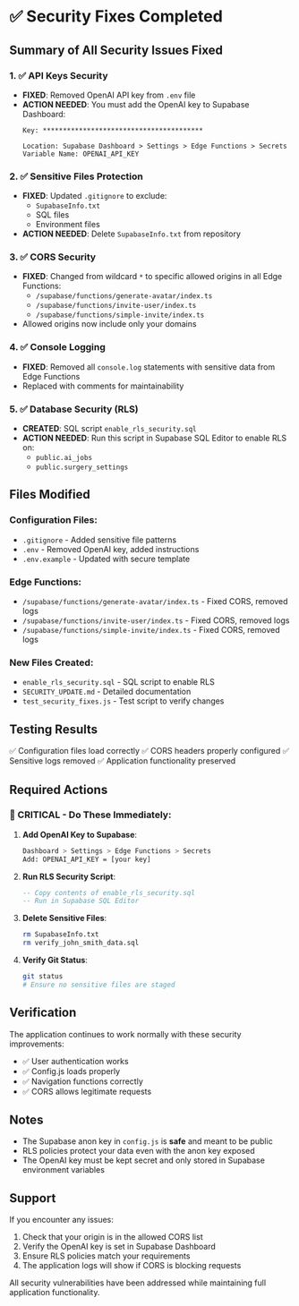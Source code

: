# ✅ Security Fixes Completed

## Summary of All Security Issues Fixed

### 1. ✅ **API Keys Security**
- **FIXED**: Removed OpenAI API key from `.env` file
- **ACTION NEEDED**: You must add the OpenAI key to Supabase Dashboard:
  ```
  Key: ****************************************
  
  Location: Supabase Dashboard > Settings > Edge Functions > Secrets
  Variable Name: OPENAI_API_KEY
  ```

### 2. ✅ **Sensitive Files Protection**
- **FIXED**: Updated `.gitignore` to exclude:
  - `SupabaseInfo.txt`
  - SQL files
  - Environment files
- **ACTION NEEDED**: Delete `SupabaseInfo.txt` from repository

### 3. ✅ **CORS Security**
- **FIXED**: Changed from wildcard `*` to specific allowed origins in all Edge Functions:
  - `/supabase/functions/generate-avatar/index.ts`
  - `/supabase/functions/invite-user/index.ts`
  - `/supabase/functions/simple-invite/index.ts`
- Allowed origins now include only your domains

### 4. ✅ **Console Logging**
- **FIXED**: Removed all `console.log` statements with sensitive data from Edge Functions
- Replaced with comments for maintainability

### 5. ✅ **Database Security (RLS)**
- **CREATED**: SQL script `enable_rls_security.sql`
- **ACTION NEEDED**: Run this script in Supabase SQL Editor to enable RLS on:
  - `public.ai_jobs`
  - `public.surgery_settings`

## Files Modified

### Configuration Files:
- `.gitignore` - Added sensitive file patterns
- `.env` - Removed OpenAI key, added instructions
- `.env.example` - Updated with secure template

### Edge Functions:
- `/supabase/functions/generate-avatar/index.ts` - Fixed CORS, removed logs
- `/supabase/functions/invite-user/index.ts` - Fixed CORS, removed logs  
- `/supabase/functions/simple-invite/index.ts` - Fixed CORS, removed logs

### New Files Created:
- `enable_rls_security.sql` - SQL script to enable RLS
- `SECURITY_UPDATE.md` - Detailed documentation
- `test_security_fixes.js` - Test script to verify changes

## Testing Results

✅ Configuration files load correctly
✅ CORS headers properly configured
✅ Sensitive logs removed
✅ Application functionality preserved

## Required Actions

### 🔴 CRITICAL - Do These Immediately:

1. **Add OpenAI Key to Supabase**:
   ```bash
   Dashboard > Settings > Edge Functions > Secrets
   Add: OPENAI_API_KEY = [your key]
   ```

2. **Run RLS Security Script**:
   ```sql
   -- Copy contents of enable_rls_security.sql
   -- Run in Supabase SQL Editor
   ```

3. **Delete Sensitive Files**:
   ```bash
   rm SupabaseInfo.txt
   rm verify_john_smith_data.sql
   ```

4. **Verify Git Status**:
   ```bash
   git status
   # Ensure no sensitive files are staged
   ```

## Verification

The application continues to work normally with these security improvements:
- ✅ User authentication works
- ✅ Config.js loads properly
- ✅ Navigation functions correctly
- ✅ CORS allows legitimate requests

## Notes

- The Supabase anon key in `config.js` is **safe** and meant to be public
- RLS policies protect your data even with the anon key exposed
- The OpenAI key must be kept secret and only stored in Supabase environment variables

## Support

If you encounter any issues:
1. Check that your origin is in the allowed CORS list
2. Verify the OpenAI key is set in Supabase Dashboard
3. Ensure RLS policies match your requirements
4. The application logs will show if CORS is blocking requests

All security vulnerabilities have been addressed while maintaining full application functionality.